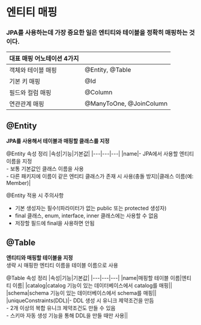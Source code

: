 # 엔티티 매핑

### JPA를 사용하는데 가장 중요한 일은 엔티티와 테이블을 정확히 매핑하는 것이다.

|대표 매핑 어노테이션 4가지||
|---|---|
|객체와 테이블 매핑|@Entity, @Table|
|기본 키 매핑|@Id|
|필드와 컬럼 매핑|@Column|
|연관관계 매핑|@ManyToOne, @JoinColumn|

## @Entity
**JPA를 사용해서 테이블과 매핑할 클래스를 지정**

@Entity 속성 정리
|속성|기능|기본값|
|---|---|---|
|name|- JPA에서 사용할 엔티티 이름을 지정<br>- 보통 기본값인 클래스 이름을 사용<br>- 다른 패키지에 이름이 같은 엔티티 클래스가 존재 시 사용(충돌 방지)|클래스 이름(예: Member)|

@Entity 적용 시 주의사항
- 기본 생성자는 필수!(파라미터가 없는 public 또는 protected 생성자)
- final 클래스, enum, interface, inner 클래스에는 사용할 수 없음
- 저장할 필드에 final을 사용하면 안됨

## @Table
**엔티티와 매핑할 테이블을 지정**<br>
생략 시 매핑한 엔티티 이름을 테이블 이름으로 사용

@Table 속성 정리
|속성|기능|기본값|
|---|---|---|
|name|매핑할 테이블 이름|엔티티 이름|
|catalog|catalog 기능이 있는 데이터베이스에서 catalog를 매핑||
|schema|schema 기능이 있는 데이터베이스에서 schema를 매핑||
|uniqueConstraints(DDL)|- DDL 생성 시 유니크 제약조건을 만듬<br>- 2개 이상의 복합 유니크 제약조건도 만들 수 있음<br>- 스키마 자동 생성 기능을 통해 DDL을 만들 때만 사용||


